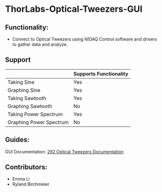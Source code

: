 # ThorLabs-Optical-Tweezers-GUI

## Functionality:
- Connect to Optical Tweezers using NIDAQ Control software and drivers to gather data and analyze.

## Support

|           | Supports Functionality |
|-----------|--------------|
|Taking Sine|      Yes     |
|Graphing Sine|      Yes     |
|Taking Sawtooth|      Yes     |
|Graphing Sawtooth|      No     |
|Taking Power Spectrum|      Yes     |
|Graphing Power Spectrum|      No     |


## Guides:

GUI Documentation: [292 Optical Tweezers Documentation](https://docs.google.com/document/d/1UIyrJpPVibWfCxfNz_ZTX6MNZtwCGOgMLPl32wL9eTw/edit?usp=sharing)


## Contributors:
- Emma Li
- Ryland Birchmeier
